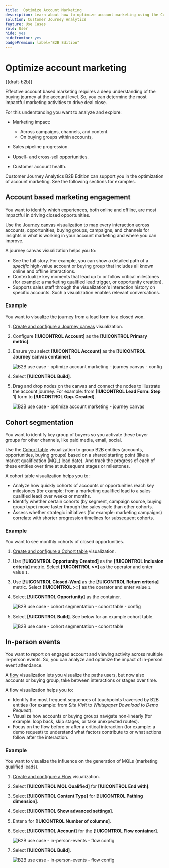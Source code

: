 ```yaml
---
title:  Optimize Account Marketing
description: Learn about how to optimize account marketing using the Customer Journey Analytics B2B Edition.
solution: Customer Journey Analytics
feature: Use Cases
role: User
hide: yes
hidefromtoc: yes
badgePremium: label="B2B Edition"
---
```

# Optimize account marketing

{{draft-b2b}}

Effective account based marketing requires a deep understanding of the buying journey at the account level. So, you can determine the most impactful marketing activities to drive deal close.

For this understanding you want to analyze and explore:

* Marketing impact:
   
  * Across campaigns, channels, and content. 
  * On buying groups within accounts, 
   
* Sales pipeline progression.
* Upsell- and cross-sell opportunities.
* Customer account health.


Customer Journey Analytics B2B Edition can support you in the optimization of account marketing. See the following sections for examples.


## Account based marketing engagement

You want to identify which experiences, both online and offline, are most impactful in driving closed opportunities.

Use the [Journey canvas](/help/analysis-workspace/visualizations/journey-canvas/journey-canvas.md) visualization to map every interaction across accounts, opportunities, buying groups, campaigns, and channels for insights in what is working in your account marketing and where you can improve.

A journey canvas visualization helps you to:

* See the full story. For example, you can show a detailed path of a *specific* high-value account or buying group that includes all known online and offline interactions.
* Contextualize key moments that lead up to or follow critical milestones (for example: a marketing qualified lead trigger, or opportunity creation).
* Supports sales staff through the visualization's interaction history on specific accounts. Such a visualization enables relevant conversations.

### Example

You want to visualize the journey from a lead form to a closed won.

1. [Create and configure a Journey canvas](/help/analysis-workspace/visualizations/journey-canvas/configure-journey-canvas.md) visualization.
1. Configure **[!UICONTROL Account]** as the **[!UICONTROL Primary metric]**.
1. Ensure you select **[!UICONTROL Account]** as the **[!UICONTROL Journey canvas container]**.

   ![B2B use case - optimize account marketing - journey canvas - config](assets/b2b-uc-optimize-marketing-journey-canvas-config.png)

1. Select **[!UICONTROL Build]**.
1. Drag and drop nodes on the canvas and connect the nodes to illustrate the account journey. For example: from **[!UICONTROL Lead Form: Step 1]** form to **[!UICONTROL Opp. Created]**.

   ![B2B use case - optimize account marketing - journey canvas](assets/b2b-uc-optimize-marketing-journey-canvas.png)


## Cohort segmentation

You want to identify key group of buyers so you activate these buyer groups for other channels, like paid media, email, social.

Use the [Cohort table](/help/analysis-workspace/visualizations/cohort-table/cohort-analysis.md) visualization to group B2B entities (accounts, opportunities, buying groups) based on a shared starting point (like a market qualification (MQL) lead date). And track the progress of each of these entities over time at subsequent stages or milestones.

A cohort table visualization helps you to:

* Analyze how quickly cohorts of accounts or opportunities reach key milestones (for example: from a marketing qualified lead to a sales qualified lead) over weeks or months.
* Identify whether certain cohorts (by segment, campaign source, buying group type) move faster through the sales cycle than other cohorts.
* Assess whether strategic initiatives (for example: marketing campaigns) correlate with shorter progression timelines for subsequent cohorts.

### Example

You want to see monthly cohorts of closed opportunities.

1. [Create and configure a Cohort table](/help/analysis-workspace/visualizations/cohort-table/t-cohort.md) visualization.
1. Use **[!UICONTROL Opportunity Created]** as the **[!UICONTROL Inclusion criteria]** metric. Select **[!UICONTROL >=]** as the operator and enter value `1`.
1. Use **[!UICONTROL Closed-Won]** as the **[!UICONTROL Return criteria]** metric. Select **[!UICONTROL >=]** as the operator and enter value `1`.
1. Select **[!UICONTROL Opportunity]** as the container.

   ![B2B use case - cohort segmentation - cohort table - config](assets/b2b-uc-optimize-marketing-cohort-table-config.png)

1. Select **[!UICONTROL Build]**. See below for an example cohort table.

   ![B2B use case - cohort segmentation - cohort table](assets/b2b-uc-optimize-marketing-cohort-table.png)


## In-person events

You want to report on engaged account and viewing activity across multiple in-person events. So, you can analyze and optimize the impact of in-person event attendance.

A [flow](/help/analysis-workspace/visualizations/c-flow/flow.md) visualization lets you visualize the paths users, but now also accounts or buying group, take between interactions or stages over time.

A flow visualization helps you to:

* Identify the most frequent sequences of touchpoints traversed by B2B entities (for example: from *Site Visit* to *Whitepaper Download* to *Demo Request*).
* Visualize how accounts or buying groups navigate non-linearly (for example: loop back, skip stages, or take unexpected routes).
* Focus on the flow before or after a critical interaction (for example: a demo request) to understand what factors contribute to or what actions follow after the interaction.

### Example

You want to visualize the influence on the generation of MQLs (marketing qualified leads).

1. [Create and configure a Flow](/help/analysis-workspace/visualizations/c-flow/create-flow.md) visualization.
1. Select **[!UICONTROL MQL Qualified]** for **[!UICONTROL End with]**.
1. Select **[!UICONTROL Content Type]** for **[!UICONTROL Pathing dimension]**.
1. Select **[!UICONTROL Show advanced settings]**.
1. Enter `5` for **[!UICONTROL Number of columns]**.
1. Select **[!UICONTROL Account]** for the **[!UICONTROL Flow container]**.

   ![B2B use case - in-person-events - flow config](assets/b2b-uc-optimize-marketing-flow-config.png)

1. Select **[!UICONTROL Build]**.

   ![B2B use case - in-person-events - flow config](assets/b2b-uc-optimize-marketing-flow.png)

